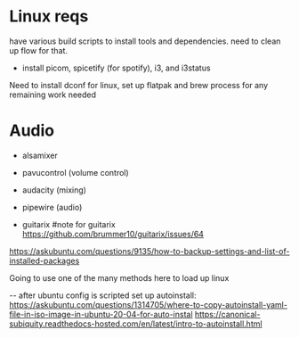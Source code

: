 # Linux reqs
have various build scripts to install tools and dependencies. need to clean up flow for that.
-  install picom, spicetify (for spotify), i3, and i3status 

Need to install dconf for linux, set up flatpak and brew process for any remaining work needed

# Audio
- alsamixer
- pavucontrol (volume control)
- audacity (mixing)
- pipewire (audio)

- guitarix
#note for guitarix
https://github.com/brummer10/guitarix/issues/64

https://askubuntu.com/questions/9135/how-to-backup-settings-and-list-of-installed-packages

Going to use one of the many methods here to load up linux

-- after ubuntu config is scripted set up autoinstall:
https://askubuntu.com/questions/1314705/where-to-copy-autoinstall-yaml-file-in-iso-image-in-ubuntu-20-04-for-auto-instal
https://canonical-subiquity.readthedocs-hosted.com/en/latest/intro-to-autoinstall.html
